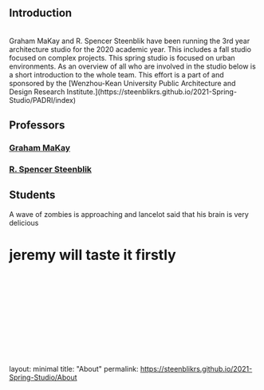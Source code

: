 ## Introduction
<br/>
Graham MaKay and R. Spencer Steenblik have been running the 3rd year architecture studio for the 2020 academic year. This includes a fall studio focused on complex projects. This spring studio is focused on urban environments. As an overview of all who are involved in the studio below is a short introduction to the whole team. This effort is a part of and sponsored by the [Wenzhou-Kean University Public Architecture and Design Research Institute.](https://steenblikrs.github.io/2021-Spring-Studio/PADRI/index)

## Professors

### [Graham MaKay](https://misfitsarchitecture.com/)

### [R. Spencer Steenblik](https://steenblikrs.github.io/2021-Spring-Studio/Steenblik)

## Students
A wave of zombies is approaching
and lancelot said that his brain is very delicious 
# jeremy will taste it firstly

<br/><br/><br/><br/><br/><br/><br/><br/><br/><br/>




layout: minimal
title: "About"
permalink: https://steenblikrs.github.io/2021-Spring-Studio/About
